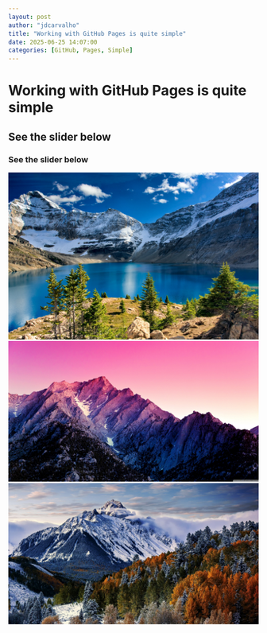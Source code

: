 ```yaml
---
layout: post
author: "jdcarvalho"
title: "Working with GitHub Pages is quite simple"
date: 2025-06-25 14:07:00
categories: [GitHub, Pages, Simple]
---
```


# Working with GitHub Pages is quite simple

## See the slider below
### See the slider below

<div class="swiper" style="width: 100%; max-width: 800px;">
  <div class="swiper-wrapper">
    <div class="swiper-slide"><img src="/assets/img/gallery/mountains/1.jpg" /></div>
    <div class="swiper-slide"><img src="/assets/img/gallery/mountains/2.jpg" /></div>
    <div class="swiper-slide"><img src="/assets/img/gallery/mountains/3.jpg" /></div>
  </div>
  <!-- Botões -->
  <div class="swiper-button-next"></div>
  <div class="swiper-button-prev"></div>
</div>

<script>
  new Swiper('.swiper', {
    loop: true,
    navigation: {
      nextEl: '.swiper-button-next',
      prevEl: '.swiper-button-prev',
    },
    autoplay: {
      delay: 3000,
    },
  });
</script>

